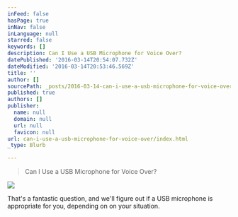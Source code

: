 ```yaml
---
inFeed: false
hasPage: true
inNav: false
inLanguage: null
starred: false
keywords: []
description: Can I Use a USB Microphone for Voice Over?
datePublished: '2016-03-14T20:54:07.732Z'
dateModified: '2016-03-14T20:53:46.569Z'
title: ''
author: []
sourcePath: _posts/2016-03-14-can-i-use-a-usb-microphone-for-voice-over.md
published: true
authors: []
publisher:
  name: null
  domain: null
  url: null
  favicon: null
url: can-i-use-a-usb-microphone-for-voice-over/index.html
_type: Blurb

---
```

> Can I Use a USB Microphone for Voice Over?

![](https://s3-us-west-2.amazonaws.com/the-grid-img/p/3ec557a66e85071b6a24a11668b7a17baba3c364.jpg)

That's a fantastic question, and we'll figure out if a USB microphone is appropriate for you, depending on on your situation.
